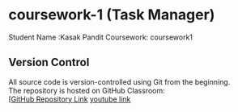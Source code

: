 # coursework-1 (Task Manager)
 Student Name :Kasak Pandit                 Coursework: coursework1
## Version Control  
All source code is version-controlled using Git from the beginning.  
The repository is hosted on GitHub Classroom:  
[[GitHub Repository Link](https://github.com/account123606/coursework-1.git)
[youtube link](https://youtu.be/Cxh0gx-pduc) 

